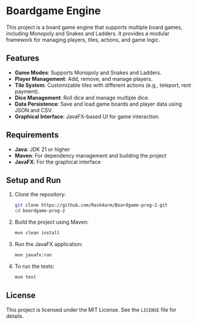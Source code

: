 # Boardgame Engine

This project is a board game engine that supports multiple board games, including Monopoly and Snakes and Ladders. It provides a modular framework for managing players, tiles, actions, and game logic.

## Features

- **Game Modes**: Supports Monopoly and Snakes and Ladders.
- **Player Management**: Add, remove, and manage players.
- **Tile System**: Customizable tiles with different actions (e.g., teleport, rent payment).
- **Dice Management**: Roll dice and manage multiple dice.
- **Data Persistence**: Save and load game boards and player data using JSON and CSV.
- **Graphical Interface**: JavaFX-based UI for game interaction.


## Requirements

- **Java**: JDK 21 or higher
- **Maven**: For dependency management and building the project
- **JavaFX**: For the graphical interface

## Setup and Run

1. Clone the repository:
   ```sh
   git clone https://github.com/Rask4arm/Boardgame-prog-2.git
   cd boardgame-prog-2
   ```

2. Build the project using Maven:
   ```sh
   mvn clean install
   ```

3. Run the JavaFX application:
   ```sh
   mvn javafx:run
   ```

4. To run the tests:
   ```sh
   mvn test
   ```

## License

This project is licensed under the MIT License. See the `LICENSE` file for details.
